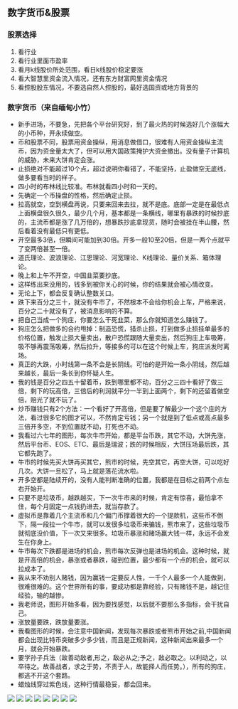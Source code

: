 ## 数字货币&股票
### 股票选择
1. 看行业
2. 看行业里面市盈率
3. 看月k线股价所处范围，看日k线股价稳定要涨
4. 看大智慧里资金流入情况，还有东方财富网里资金情况
5. 看控股股东情况，不要选自然人控股的，最好选国资或地方背景的

### 数字货币（来自缅甸小竹）
- 新手进场，不要急，先把各个平台研究好，到了最火热的时候选好几个涨幅大的小币种，开永续做空。
-  币和股票不同，股票用资金操纵，用消息做借口，很难有人用资金操纵主流币，因为资金量太大了，但可以用大国政策掩护大资金撤出。没有量子计算机的威胁，未来大饼肯定会涨。
- 止损绝对不能超过10个点，超过说明你看错了，不能坚持，止盈做空无底线，做多要看当时的样子。
- 四小时的布林线比较准。布林就看四小时和一天的。
- 先确定一个币操盘的性格，然后确定止损。
- 拉高就空，空到横盘再说，只要来回来去拉，就不是底。底部一定是在最低点上面横盘很久很久，最少几个月，基本都是一条横线，哪里有暴跌的时候抄底的，主流币都是涨了几万倍的，想暴跌抄底拿现货，随时会被挂在半山腰，然后看着没有最低只有更低。
- 开空最多3倍，但瞬间可能加到30倍。开多一般10至20倍，但是一两个点就平了变两倍甚至一倍。
- 道氏理论、波浪理论、江恩理论、河宽理论、K线理论、量价关系、箱体理论。
- 晚上和上午不开空，中国韭菜要抄底。
- 这样练出来没用的，钱多到被你关心的时候，你的结果就会被心情改变。
- 无论上下，都会反复确认整数关口。
- 跌下来百分之三十，就没有牛市了，不然根本不会给你机会上车，严格来说，百分之二十就没有了，被消息影响的不算。
- 把自己当成一个狗庄，你要怎么干死韭菜，那么你就知道怎么赚钱了。
- 狗庄怎么把做多的合约甩掉：制造恐慌，猎杀止损，打到做多止损挂单最多的价格位置，触发止损大量卖出，散户恐慌跟随大量卖出，然后狗庄上车吸筹，吸不够再震荡吸筹，然后拉升，等接多的可以在这个时候上车，狗庄派发时离场。
- 真正的大跌，小时线第一条不会是长阴线。可怕的是开始一条小阴线，然后越来越长，最后一条长到你怀疑人生。
- 我的钱是百分之四五十留着币，跌到哪里都不动，百分之三四十看好了做三倍，剩下的玩高倍，三倍后的利润就平分一半到上面两个，剩下的还留着做空倍，赔光了就不玩了。
- 炒币赚钱只有2个方法：一个看好了开高倍，但是要了解最少一个这个庄的方法，看过很多它的图才可以，不然肯定亏钱；另一个就是到了低点或高点最多三倍开多空，不到位置就不动，打死也不动。
- 我看过六七年的图形，每次牛市开始，都是平台币跌，其它不动，大饼先涨，然后平台币、EOS、ETC、最后是瑞波；跌的时候相反，大饼压场最后跌，其它都先跑了。
- 牛市的时候先买大饼再买其它，熊市的时候，先空其它，再空大饼，可以吃好几次。大饼一旦松了，马上就是落花流水啦。
- 开多空都是陆续开的，没有人能判断准确的位置，我都是在目标之前两个点左右开始开。
- 只要不是垃圾币，越跌越买，下一次牛市来的时候，肯定有惊喜，最怕拿不住，每个月固定一点钱扔进去，就当存款了。
- 虚拟币是靠着几个主流币和几个偏门币撑着很大的一个提款机，这些币不倒下，隔一段拉一个牛市，就可以发很多垃圾币来骗钱，熊市来了，这些垃圾币就彻底没价值，下一次又来很多。垃圾币暴涨和赌场赢大钱一样，永远不会发生在你身上。
- 牛市每次下跌都是进场的机会，熊市每次反弹也是进场的机会。这种时候，就是开高倍的机会，暴涨或者暴跌，碰到位置，最少都有一个点的机会，就可以拉成本了。
- 我从来不劝别人赌钱，因为赢钱一定要反人性，一千个人最多一个人能做到，很难很难的。这个世界所有的事，要成功都是靠经验，只有赌钱不是，越记住经验，输的越惨。
- 我老师说，图形开始多看，因为要找感觉，以后就不要那么多指标，会干扰自己。
- 涨放量要跌，跌放量要涨。
- 我看图形的时候，会注意中国新闻，发现每次暴跌或者熊市开始之前,中国新闻都会出现比特币突破多少多少钱，而且是正规新闻，这种新闻出来最多一个月，就会开始暴跌。
- 要学孙子兵法（故善动敌者,形之，敌必从之;予之，敌必取之。以利动之，以卒待之。故善战者，求之于势，不责于人，故能择人而任势。），所有的狗庄，都逃不开这个套路。
- 蜡烛线穿过紫色线，这种行情最稳妥，都会回来。

![](https://ddns.smpi.top:10000/md_attachments/Pasted%20image%2020211226222716.png)
![](https://ddns.smpi.top:10000/md_attachments/Pasted%20image%2020211226222737.png)
![](https://ddns.smpi.top:10000/md_attachments/Pasted%20image%2020211226222750.png)
![](https://ddns.smpi.top:10000/md_attachments/Pasted%20image%2020211226222802.png)
![](https://ddns.smpi.top:10000/md_attachments/Pasted%20image%2020211226222814.png)
![](https://ddns.smpi.top:10000/md_attachments/Pasted%20image%2020211226222827.png)
![](https://ddns.smpi.top:10000/md_attachments/Pasted%20image%2020211226222846.png)
![](https://ddns.smpi.top:10000/md_attachments/Pasted%20image%2020211226222858.png)
